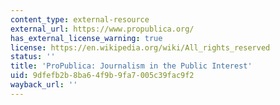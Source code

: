 ```yaml
---
content_type: external-resource
external_url: https://www.propublica.org/
has_external_license_warning: true
license: https://en.wikipedia.org/wiki/All_rights_reserved
status: ''
title: 'ProPublica: Journalism in the Public Interest'
uid: 9dfefb2b-8ba6-4f9b-9fa7-005c39fac9f2
wayback_url: ''
---
```

